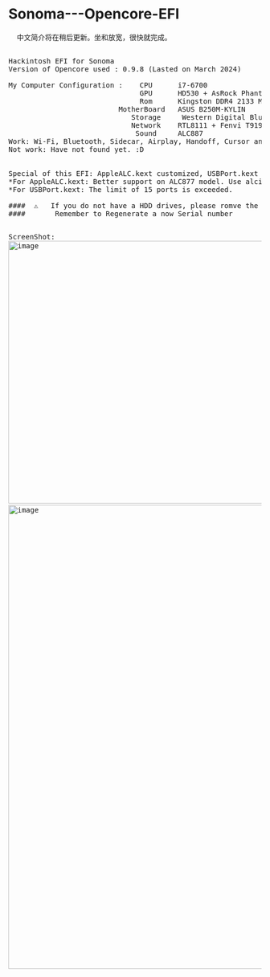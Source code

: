 # Sonoma---Opencore-EFI

<pre>
  中文简介将在稍后更新。坐和放宽，很快就完成。
</pre>
<pre>

Hackintosh EFI for Sonoma
Version of Opencore used : 0.9.8 (Lasted on March 2024)

My Computer Configuration :    CPU      i7-6700
                               GPU      HD530 + AsRock Phantom Gaming Radeon RX 6950XT
                               Rom      Kingston DDR4 2133 Mhz
                          MotherBoard   ASUS B250M-KYLIN
                             Storage     Western Digital Blue SN580 SSD 2TB + Seagate HDD 1TB + Toshiba HDD 2TB
                             Network    RTL8111 + Fenvi T919 Broadcom BCM4360
                              Sound     ALC887
Work: Wi-Fi, Bluetooth, Sidecar, Airplay, Handoff, Cursor and Keyborad, AirDrop, Fully support on Sleep.
Not work: Have not found yet. :D


Special of this EFI: AppleALC.kext customized, USBPort.kext customized.
*For AppleALC.kext: Better support on ALC877 model. Use alcid 110 instead of 11
*For USBPort.kext: The limit of 15 ports is exceeded.

####  ⚠️   If you do not have a HDD drives, please romve the CtlnaAHCIPort.kext.
####       Remember to Regenerate a now Serial number

</pre>

<pre>
ScreenShot:
<img width="523" alt="image" src="https://github.com/chunma26/Sonoma---Opencore-EFI/assets/56785635/2abca978-c731-4968-b275-e63c60519c97"> 
<img width="924" alt="image" src="https://github.com/chunma26/Sonoma---Opencore-EFI/assets/56785635/83ffedfa-9bbc-4f6b-9f35-3787874b2969">
</pre>
